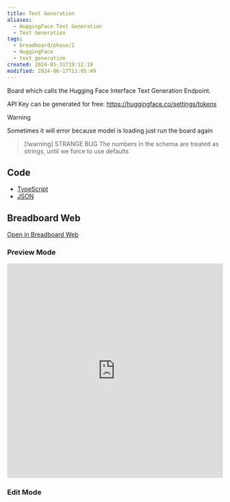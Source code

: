 ```yaml
---
title: Text Generation
aliases:
  - HuggingFace Text Generation
  - Text Generation
tags:
  - breadboard/phase/2
  - HuggingFace
  - text_generation
created: 2024-05-31T19:12:19
modified: 2024-06-17T11:05:49
---
```


<!-- - [github.com/ExaDev/breadboard-examples/text-generation](https://github.com/ExaDev/breadboard-examples/blob/main/src/examples/text-generation)
- [github.com/ExaDev/breadboard-examples/text-generation/index.ts](https://github.com/ExaDev/breadboard-examples/blob/main/src/examples/text-generation/index.ts)
- [github.com/ExaDev/breadboard-examples/text-generation/board.json](https://github.com/ExaDev/breadboard-examples/blob/main/src/examples/text-generation/board.json) [🔗](https://breadboard-ai.web.app/?mode=list&board=https://raw.githubusercontent.com/ExaDev/breadboard-examples/main/src/examples/text-generation/board.json) -->

Board which calls the Hugging Face Interface Text Generation Endpoint.

API Key can be generated for free: <https://huggingface.co/settings/tokens>

> [!warning]
> Sometimes it will error because model is loading just run the board again

> [!warning] STRANGE BUG
> The numbers in the schema are treated as strings, until we force to use defaults

## Code

- [TypeScript](https://github.com/ExaDev/breadboard-examples/blob/main/src/examples/text-generation/index.ts)
- [JSON](https://github.com/ExaDev/breadboard-examples/blob/main/src/examples/text-generation/board.json)

## Breadboard Web

[Open in Breadboard Web](https://breadboard-ai.web.app/?board=https://raw.githubusercontent.com/ExaDev/breadboard-examples/main/src/examples/text-generation/board.json)

### Preview Mode

<iframe src="https://breadboard-ai.web.app/?board=https://raw.githubusercontent.com/ExaDev/breadboard-examples/main/src/examples/text-generation/board.json&embed" style="width: 100%; height: 500px; border: 0;"></iframe>

### Edit Mode

